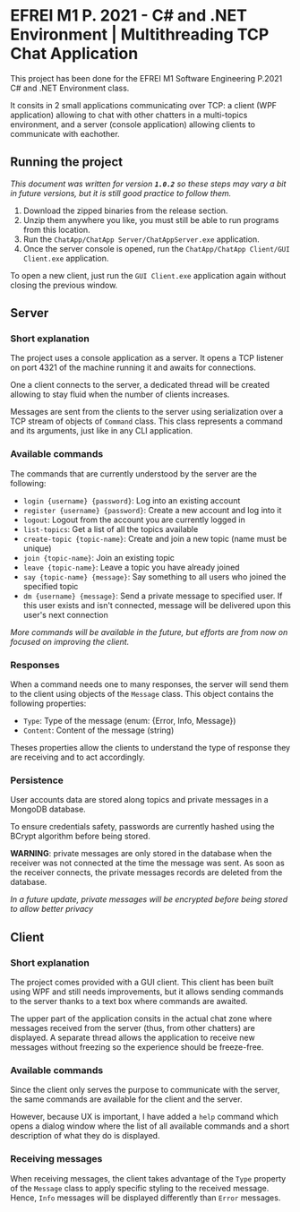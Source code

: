 # EFREI M1 P. 2021 - C# and .NET Environment | Multithreading TCP Chat Application

This project has been done for the EFREI M1 Software Engineering P.2021 C# and .NET Environment class.

It consits in 2 small applications communicating over TCP: a client (WPF application) allowing to chat with other chatters in a multi-topics environment, and a server (console application) allowing clients to communicate with eachother.

## Running the project

*This document was written for version **`1.0.2`** so these steps may vary a bit in future versions, but it is still good practice to follow them.*

1. Download the zipped binaries from the release section.
2. Unzip them anywhere you like, you must still be able to run programs from this location.
3. Run the `ChatApp/ChatApp Server/ChatAppServer.exe` application.
4. Once the server console is opened, run the `ChatApp/ChatApp Client/GUI Client.exe` application.

To open a new client, just run the `GUI Client.exe` application again without closing the previous window.

## Server 

### Short explanation

The project uses a console application as a server. 
It opens a TCP listener on port 4321 of the machine running it and awaits for connections.

One a client connects to the server, a dedicated thread will be created allowing to stay fluid when the number of clients increases.

Messages are sent from the clients to the server using serialization over a TCP stream of objects of `Command` class. This class represents a command and its arguments, just like in any CLI application.

### Available commands

The commands that are currently understood by the server are the following:

- `login {username} {password}`: Log into an existing account
- `register {username} {password}`: Create a new account and log into it
- `logout`: Logout from the account you are currently logged in
- `list-topics`: Get a list of all the topics available
- `create-topic {topic-name}`: Create and join a new topic (name must be unique)
- `join {topic-name}`: Join an existing topic
- `leave {topic-name}`: Leave a topic you have already joined
- `say {topic-name} {message}`: Say something to all users who joined the specified topic
- `dm {username} {message}`: Send a private message to specified user. If this user exists and isn't connected, message will be delivered upon this user's next connection

*More commands will be available in the future, but efforts are from now on focused on improving the client.*

### Responses

When a command needs one to many responses, the server will send them to the client using objects of the `Message` class.
This object contains the following properties:
- `Type`: Type of the message (enum: {Error, Info, Message})
- `Content`: Content of the message (string)

Theses properties allow the clients to understand the type of response they are receiving and to act accordingly.

### Persistence

User accounts data are stored along topics and private messages in a MongoDB database.

To ensure credentials safety, passwords are currently hashed using the BCrypt algorithm before being stored.

**WARNING**: private messages are only stored in the database when the receiver was not connected at the time the message was sent. As soon as the receiver connects, the private messages records are deleted from the database.

*In a future update, private messages will be encrypted before being stored to allow better privacy*

## Client

### Short explanation

The project comes provided with a GUI client. This client has been built using WPF and still needs improvements, but it allows sending commands to the server thanks to a text box where commands are awaited.

The upper part of the application consits in the actual chat zone where messages received from the server (thus, from other chatters) are displayed.
A separate thread allows the application to receive new messages without freezing so the experience should be freeze-free.

### Available commands

Since the client only serves the purpose to communicate with the server, the same commands are available for the client and the server.

However, because UX is important, I have added a `help` command which opens a dialog window where the list of all available commands and a short description of what they do is displayed. 

### Receiving messages

When receiving messages, the client takes advantage of the `Type` property of the `Message` class to apply specific styling to the received message. Hence, `Info` messages will be displayed differently than `Error` messages.
